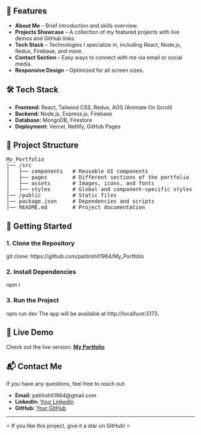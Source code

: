 <h2>🌟 Features</h2>
<ul>
    <li><strong>About Me</strong> – Brief introduction and skills overview.</li>
    <li><strong>Projects Showcase</strong> – A collection of my featured projects with live demos and GitHub links.</li>
    <li><strong>Tech Stack</strong> – Technologies I specialize in, including React, Node.js, Redux, Firebase, and more.</li>
    <li><strong>Contact Section</strong> – Easy ways to connect with me via email or social media.</li>
    <li><strong>Responsive Design</strong> – Optimized for all screen sizes.</li>
</ul>

<h2>🛠 Tech Stack</h2>
<ul>
    <li><strong>Frontend:</strong> React, Tailwind CSS, Redux, AOS (Animate On Scroll)</li>
    <li><strong>Backend:</strong> Node.js, Express.js, Firebase</li>
    <li><strong>Database:</strong> MongoDB, Firestore</li>
    <li><strong>Deployment:</strong> Vercel, Netlify, GitHub Pages</li>
</ul>

<h2>📂 Project Structure</h2>
<pre>
My_Portfolio
│── /src
│   ├── components   # Reusable UI components
│   ├── pages        # Different sections of the portfolio
│   ├── assets       # Images, icons, and fonts
│   ├── styles       # Global and component-specific styles
│── /public          # Static files
│── package.json     # Dependencies and scripts
│── README.md        # Project documentation
</pre>
<h2>🚀 Getting Started</h2>
<h3>1. Clone the Repository</h3>
git clone: https://github.com/patilrohit1964/My_Portfolio
<h3>2. Install Dependencies</h3>
npm i
<h3>3. Run the Project</h3>
npm run dev
The app will be available at http://localhost:5173.
<h2>📌 Live Demo</h2>
<p>Check out the live version: <a href="https://your-portfolio-link.com" target="_blank"><strong>My Portfolio</strong></a></p>

<h2>📬 Contact Me</h2>
<p>If you have any questions, feel free to reach out:</p>
<ul>
    <li><strong>Email:</strong> patilrohit1964@gmail.com</li>
    <li><strong>LinkedIn:</strong> <a href="www.linkedin.com/in/patilrohit1964" target="_blank">Your LinkedIn</a></li>
    <li><strong>GitHub:</strong> <a href="https://github.com/patilrohit1964" target="_blank">Your GitHub</a></li>
</ul>

<hr>
<p>⭐️ If you like this project, give it a star on GitHub! ⭐️</p>
